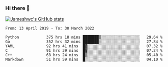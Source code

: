 ### Hi there 👋

[![Jameshwc's GitHub stats](https://github-readme-stats.vercel.app/api?username=jameshwc)](https://github.com/anuraghazra/github-readme-stats)

<!--START_SECTION:waka-->

```text
From: 13 April 2019 - To: 30 March 2022

Python            375 hrs 18 mins ███████▒░░░░░░░░░░░░░░░░░   29.64 %
Go                352 hrs 32 mins ███████░░░░░░░░░░░░░░░░░░   27.84 %
YAML              92 hrs 41 mins  █▓░░░░░░░░░░░░░░░░░░░░░░░   07.32 %
C                 91 hrs 39 mins  █▓░░░░░░░░░░░░░░░░░░░░░░░   07.24 %
C++               68 hrs 24 mins  █▒░░░░░░░░░░░░░░░░░░░░░░░   05.40 %
Markdown          51 hrs 59 mins  █░░░░░░░░░░░░░░░░░░░░░░░░   04.10 %
```

<!--END_SECTION:waka-->
